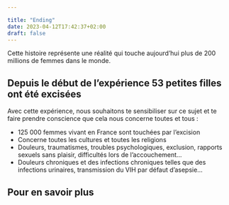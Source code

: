 ```yaml
---

title: "Ending"
date: 2023-04-12T17:42:37+02:00
draft: false
---
```


Cette histoire représente une réalité qui touche aujourd’hui plus de 200 millions de femmes dans le monde. 


## Depuis le début de l’expérience 53 petites filles ont été excisées 


Avec cette expérience, nous souhaitons te sensibiliser sur ce sujet et te faire prendre conscience que cela nous concerne toutes et tous :

- 125 000 femmes vivant en France sont touchées par l’excision 
- Concerne toutes les cultures et toutes les religions 
- Douleurs, traumatismes, troubles psychologiques, exclusion, rapports sexuels sans plaisir, difficultés lors de l’accouchement…
- Douleurs chroniques et des infections chroniques telles que des infections urinaires, transmission du VIH par défaut d’asepsie…

## Pour en savoir plus
